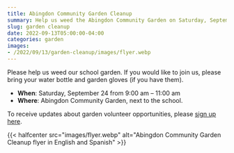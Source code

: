 ```yaml
--- 
title: Abingdon Community Garden Cleanup
summary: Help us weed the Abingdon Community Garden on Saturday, September 24.
slug: garden cleanup
date: 2022-09-13T05:00:00-04:00
categories: garden
images: 
- /2022/09/13/garden-cleanup/images/flyer.webp
---
```


Please help us weed our school garden. If you would like to join us, please bring your water bottle and garden gloves (if you have them).

- **When**: Saturday, September 24 from 9:00 am – 11:00 am
- **Where**: Abingdon Community Garden, next to the school.

To receive updates about garden volunteer opportunities, please [sign up here](https://lp.constantcontactpages.com/su/SjhlqrR).

{{< halfcenter src="images/flyer.webp" alt="Abingdon Community Garden Cleanup flyer in English and Spanish" >}}